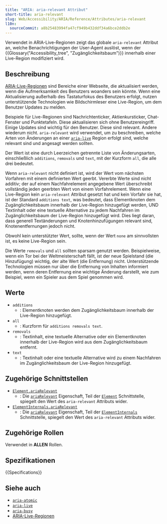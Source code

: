 ```yaml
---
title: "ARIA: aria-relevant Attribut"
short-title: aria-relevant
slug: Web/Accessibility/ARIA/Reference/Attributes/aria-relevant
l10n:
  sourceCommit: a8b25483994fa47cf949b432ddf34a6bce2ddb2e
---
```


Verwendet in ARIA-Live-Regionen zeigt das globale `aria-relevant` Attribut an, welche Benachrichtigungen der User-Agent auslöst, wenn der {{Glossary("Accessibility_tree", "Zugänglichkeitsbaum")}} innerhalb einer Live-Region modifiziert wird.

## Beschreibung

[ARIA-Live-Regionen](/de/docs/Web/Accessibility/ARIA/Guides/Live_regions) sind Bereiche einer Webseite, die aktualisiert werden, wenn die Aufmerksamkeit des Benutzers woanders sein könnte. Wenn eine Aktualisierung außerhalb des Tastaturfokus des Benutzers erfolgt, nutzen unterstützende Technologien wie Bildschirmleser eine Live-Region, um dem Benutzer Updates zu melden.

Beispiele für Live-Regionen sind Nachrichtenticker, Aktienkursticker, Chat-Fenster und Punktetafeln. Diese aktualisieren sich ohne Benutzereingriff. Einige Updates sind wichtig für den Benutzer. Diese sind relevant. Andere wiederum nicht. `aria-relevant` wird verwendet, um zu beschreiben, welche Arten von Änderungen an einer [`aria-live`](/de/docs/Web/Accessibility/ARIA/Reference/Attributes/aria-live) Region erfolgt sind, welche relevant sind und angesagt werden sollten.

Der Wert ist eine durch Leerzeichen getrennte Liste von Änderungsarten, einschließlich `additions`, `removals` und `text`, mit der Kurzform `all`, die alle drei bedeutet.

Wenn `aria-relevant` nicht definiert ist, wird der Wert vom nächsten Vorfahren mit einem definierten Wert geerbt. Vererbte Werte sind nicht additiv; der auf einem Nachfahrelement angegebene Wert überschreibt vollständig jeden geerbten Wert von einem Vorfahrelement. Wenn eine Live-Region kein `aria-relevant` Attribut gesetzt hat und kein Vorfahr sie hat, ist der Standard `additions text`, was bedeutet, dass Elementknoten dem Zugänglichkeitsbaum innerhalb der Live-Region hinzugefügt werden, UND Textinhalt oder eine textuelle Alternative zu jedem Nachfahren im Zugänglichkeitsbaum der Live-Region hinzugefügt wird. Dies liegt daran, dass generell Textänderungen und Knotenhinzufügungen relevant sind, Knotenentfernungen jedoch nicht.

Obwohl kein unterstützter Wert, sollte, wenn der Wert `none` am sinnvollsten ist, es keine Live-Region sein.

Die Werte `removals` und `all` sollten sparsam genutzt werden. Beispielweise, wenn ein Tor bei der Weltmeisterschaft fällt, ist der neue Spielstand (die Hinzufügung) wichtig, der alte Wert (die Entfernung) nicht. Unterstützende Technologien müssen nur über die Entfernung von Inhalten informiert werden, wenn deren Entfernung eine wichtige Änderung darstellt, wie zum Beispiel, wenn ein Spieler aus dem Spiel genommen wird.

## Werte

- `additions`
  - : Elementknoten werden dem Zugänglichkeitsbaum innerhalb der Live-Region hinzugefügt.
- `all`
  - : Kurzform für `additions removals text`.
- `removals`
  - : Textinhalt, eine textuelle Alternative oder ein Elementknoten innerhalb der Live-Region wird aus dem Zugänglichkeitsbaum entfernt.
- `text`
  - : Textinhalt oder eine textuelle Alternative wird zu einem Nachfahren im Zugänglichkeitsbaum der Live-Region hinzugefügt.

## Zugehörige Schnittstellen

- [`Element.ariaRelevant`](/de/docs/Web/API/Element/ariaRelevant)
  - : Die [`ariaRelevant`](/de/docs/Web/API/Element/ariaRelevant) Eigenschaft, Teil der [`Element`](/de/docs/Web/API/Element) Schnittstelle, spiegelt den Wert des `aria-relevant` Attributs wider.
- [`ElementInternals.ariaRelevant`](/de/docs/Web/API/ElementInternals/ariaRelevant)
  - : Die [`ariaRelevant`](/de/docs/Web/API/ElementInternals/ariaRelevant) Eigenschaft, Teil der [`ElementInternals`](/de/docs/Web/API/ElementInternals) Schnittstelle, spiegelt den Wert des `aria-relevant` Attributs wider.

## Zugehörige Rollen

Verwendet in **ALLEN** Rollen.

## Spezifikationen

{{Specifications}}

## Siehe auch

- [`aria-atomic`](/de/docs/Web/Accessibility/ARIA/Reference/Attributes/aria-atomic)
- [`aria-live`](/de/docs/Web/Accessibility/ARIA/Reference/Attributes/aria-live)
- [`aria-busy`](/de/docs/Web/Accessibility/ARIA/Reference/Attributes/aria-busy)
- [ARIA-Live-Regionen](/de/docs/Web/Accessibility/ARIA/Guides/Live_regions)
